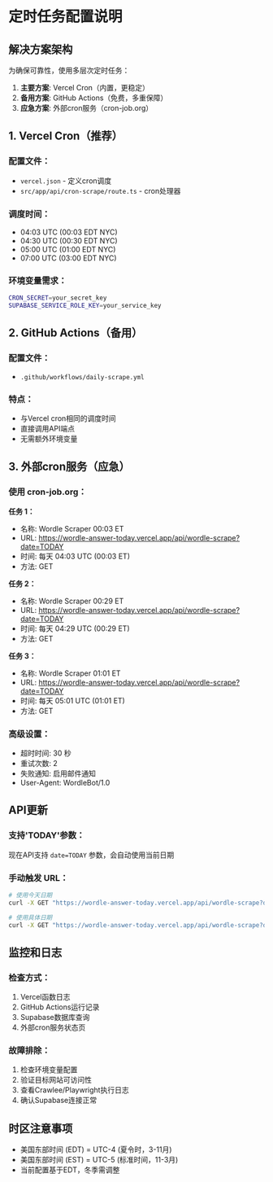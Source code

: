 # 定时任务配置说明

## 解决方案架构
为确保可靠性，使用多层次定时任务：
1. **主要方案**: Vercel Cron（内置，更稳定）
2. **备用方案**: GitHub Actions（免费，多重保障）
3. **应急方案**: 外部cron服务（cron-job.org）

## 1. Vercel Cron（推荐）

### 配置文件：
- `vercel.json` - 定义cron调度
- `src/app/api/cron-scrape/route.ts` - cron处理器

### 调度时间：
- 04:03 UTC (00:03 EDT NYC)
- 04:30 UTC (00:30 EDT NYC)  
- 05:00 UTC (01:00 EDT NYC)
- 07:00 UTC (03:00 EDT NYC)

### 环境变量需求：
```bash
CRON_SECRET=your_secret_key
SUPABASE_SERVICE_ROLE_KEY=your_service_key
```

## 2. GitHub Actions（备用）

### 配置文件：
- `.github/workflows/daily-scrape.yml`

### 特点：
- 与Vercel cron相同的调度时间
- 直接调用API端点
- 无需额外环境变量

## 3. 外部cron服务（应急）

### 使用 cron-job.org：

**任务 1：**
- 名称: Wordle Scraper 00:03 ET
- URL: https://wordle-answer-today.vercel.app/api/wordle-scrape?date=TODAY
- 时间: 每天 04:03 UTC (00:03 ET)
- 方法: GET

**任务 2：**
- 名称: Wordle Scraper 00:29 ET  
- URL: https://wordle-answer-today.vercel.app/api/wordle-scrape?date=TODAY
- 时间: 每天 04:29 UTC (00:29 ET)
- 方法: GET

**任务 3：**
- 名称: Wordle Scraper 01:01 ET
- URL: https://wordle-answer-today.vercel.app/api/wordle-scrape?date=TODAY
- 时间: 每天 05:01 UTC (01:01 ET)
- 方法: GET

### 高级设置：
- 超时时间: 30 秒
- 重试次数: 2
- 失败通知: 启用邮件通知
- User-Agent: WordleBot/1.0

## API更新

### 支持'TODAY'参数：
现在API支持 `date=TODAY` 参数，会自动使用当前日期

### 手动触发 URL：
```bash
# 使用今天日期
curl -X GET "https://wordle-answer-today.vercel.app/api/wordle-scrape?date=TODAY"

# 使用具体日期
curl -X GET "https://wordle-answer-today.vercel.app/api/wordle-scrape?date=2025-07-12"
```

## 监控和日志

### 检查方式：
1. Vercel函数日志
2. GitHub Actions运行记录  
3. Supabase数据库查询
4. 外部cron服务状态页

### 故障排除：
1. 检查环境变量配置
2. 验证目标网站可访问性
3. 查看Crawlee/Playwright执行日志
4. 确认Supabase连接正常

## 时区注意事项
- 美国东部时间 (EDT) = UTC-4 (夏令时，3-11月)
- 美国东部时间 (EST) = UTC-5 (标准时间，11-3月)
- 当前配置基于EDT，冬季需调整